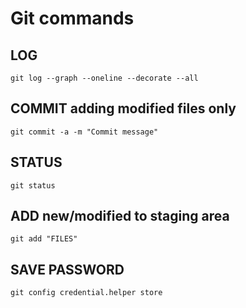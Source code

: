 # Git commands

## LOG
`git log --graph --oneline --decorate --all`

## COMMIT adding modified files only
`git commit -a -m "Commit message"`

## STATUS
`git status`

## ADD new/modified to staging area
`git add "FILES"`

## SAVE PASSWORD
`git config credential.helper store`
